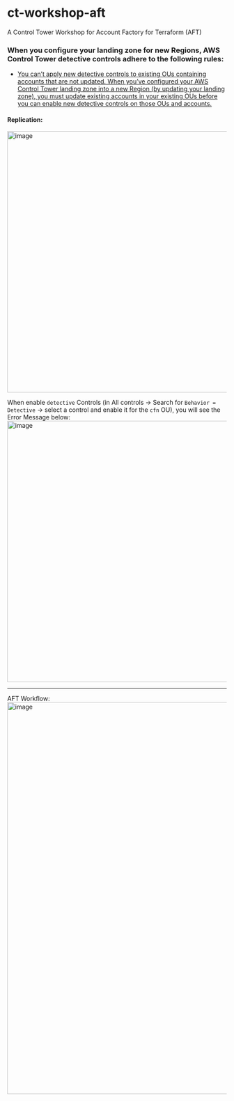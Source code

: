 # ct-workshop-aft
A Control Tower Workshop for Account Factory for Terraform (AFT)


### When you configure your landing zone for new Regions, AWS Control Tower detective controls adhere to the following rules:

- [You can’t apply new detective controls to existing OUs containing accounts that are not updated. When you’ve configured your AWS Control Tower landing zone into a new Region (by updating your landing zone), you must update existing accounts in your existing OUs before you can enable new detective controls on those OUs and accounts.](https://docs.aws.amazon.com/controltower/latest/userguide/region-how.html#:~:text=You%20can%E2%80%99t%20apply,OUs%20and%20accounts.)

#### Replication:
<img width="600" alt="image" src="https://github.com/aws-6w8hnx/ct-workshop-aft/assets/104741984/32e19305-2a05-416a-8807-101001e34234">

When enable `detective` Controls (in All controls -> Search for `Behavior = Detective` -> select a control and enable it for the `cfn` OU), you will see the Error Message below:
<img width="600" alt="image" src="https://github.com/aws-6w8hnx/ct-workshop-aft/assets/104741984/061df152-5167-4049-bbef-326ac88c86f0">



---

AFT Workflow:
<img width="900" alt="image" src="https://github.com/aws-6w8hnx/ct-workshop-aft/assets/104741984/3612bddd-2b77-4ea0-84bc-c47f9885ad8f">
